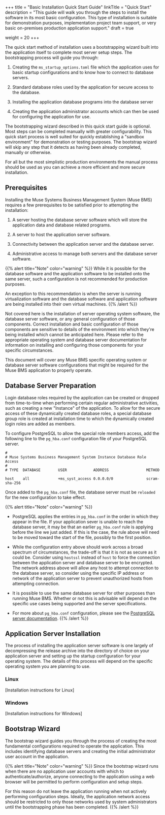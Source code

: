 +++
title = "Basic Installation Quick Start Guide"
linkTitle = "Quick Start"
description = "This guide will walk you through the steps to install the software in its most basic configuration.  This type of installation is suitable for demonstration purposes, implementation project team support, or very basic on-premises production application support."
draft = true

weight = 20
+++

The quick start method of installation uses a bootstrapping wizard  built into the application itself to complete most server setup steps.  The bootstrapping process will guide you through:

  1. Creating the `ms_startup_options.toml` file which the application uses for basic startup configurations and to know how to connect to database servers.

  2. Standard database roles used by the application for secure access to the database.

  3. Installing the application database programs into the database server

  4. Creating the application administrator accounts which can then be used for configuring the application for use. 

The bootstrapping wizard described in this quick start guide is optional.  Most steps can be completed manually with greater configurability.  This quick start process is well suited for quickly establishing a "sandbox environment" for demonstration or testing purposes.  The bootstrap wizard will skip any step that it detects as having been already completed, manually or otherwise.

For all but the most simplistic production environments the manual process should be used as you can achieve a more efficient and more secure installation.

## Prerequisites

Installing the Muse Systems Business Management System (Muse BMS) requires a few prerequisites to be satisfied prior to attempting the installation:

  1. A server hosting the database server software which will store the application data and database related programs.

  2. A server to host the application server software.

  3. Connectivity between the application server and the database server. 

  4. Administrative access to manage both servers and the database server software.

  {{% alert title="Note" color="warning" %}}
  While it is possible for the database software and the application software to be installed onto the same server, such a configuration is not recommended for production purposes.  

  An exception to this recommendation is when the server is running virtualization software and the database software and application software are being installed into their own virtual machines. 
  {{% /alert %}}

Not covered here is the installation of server operating system software, the database server software, or any general configuration of those components.  Correct installation and basic configuration of those components are sensitive to details of the environment into which they're being installed which cannot be anticipated here.  Please refer to the appropriate operating system and database server documentation for information on installing and configuring those components for your specific circumstances.

This document will cover any Muse BMS specific operating system or database server software configurations that might be required for the Muse BMS application to properly operate.


## Database Server Preparation

Login database roles required by the application can be created or dropped from time-to-time when performing certain regular administrative activities, such as creating a new "Instance" of the application.  To allow for the secure access of these dynamically created database roles, a special database group role is created at installation time to which the dynamically created login roles are added as members.

To configure PostgreSQL to allow the special role members access, add the following line to the `pg_hba.conf` configuration file of your PostgreSQL server.

```
#
# Muse Systems Business Management System Instance Database Role Access
#
# TYPE  DATABASE        USER            ADDRESS                 METHOD

host    all             +ms_syst_access 0.0.0.0/0               scram-sha-256
```

Once added to the `pg_hba.conf` file, the database server must be `reloaded` for the new configuration to take effect. 

{{% alert title="Note" color="warning" %}}
  * PostgreSQL applies the entries in `pg_hba.conf` in the order in which they appear in the file.  If your application sever is unable to reach the database server, it may be that an earlier `pg_hba.conf` rule is applying before the line we just added.  If this is the case, the rule above will need to be moved toward the start of the file, possibly to the first position.

  * While the configuration entry above should work across a broad spectrum of circumstances, the trade-off is that it is not as secure as it could be.  Consider using `hostssl` instead of `host` to force the connection between the application server and database server to be encrypted.  The network address above will allow any host to attempt connection to the database server, so consider using the specific IP address or network of the application server to prevent unauthorized hosts from attempting connection.

  * It is possible to use the same database server for other purposes than running Muse BMS.  Whether or not this is advisable will depend on the specific use cases being supported and the server specifications.

  * For more about `pg_hba.conf` configuration, please see the <a href="https://www.postgresql.org/docs/15/auth-pg-hba-conf.html" target="_blank">PostgreSQL server documentation</a>. 
{{% /alert %}}

## Application Server Installation

The process of installing the application server software is one largely of decompressing the release archive into the directory of choice on your application server and setting up the startup configuration for your operating system.  The
details of this process will depend on the specific operating system you are planning to use.

### Linux

[Installation instructions for Linux]

### Windows

[Installation instructions for Windows]

## Bootstrap Wizard

The bootstrap wizard guides you through the process of creating the most fundamental configurations required to operate the application.  This includes identifying database servers and creating the initial administrator user account in the application.

{{% alert title="Note" color="warning" %}}
Since the bootstrap wizard runs when there are no application user accounts with which to authenticate/authorize, anyone connecting to the application using a web browser will be permitted to perform configuration and setup steps. 

For this reason do not leave the application running when not actively performing configuration steps.  Ideally, the application network access should be restricted to only those networks used by system administrators until the bootstrapping phase has been completed. 
{{% /alert %}}

